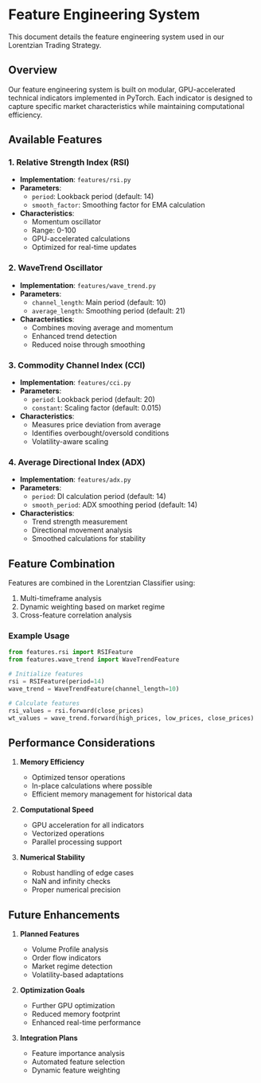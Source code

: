 # Feature Engineering System

This document details the feature engineering system used in our Lorentzian Trading Strategy.

## Overview

Our feature engineering system is built on modular, GPU-accelerated technical indicators implemented in PyTorch. Each indicator is designed to capture specific market characteristics while maintaining computational efficiency.

## Available Features

### 1. Relative Strength Index (RSI)
- **Implementation**: `features/rsi.py`
- **Parameters**:
  - `period`: Lookback period (default: 14)
  - `smooth_factor`: Smoothing factor for EMA calculation
- **Characteristics**:
  - Momentum oscillator
  - Range: 0-100
  - GPU-accelerated calculations
  - Optimized for real-time updates

### 2. WaveTrend Oscillator
- **Implementation**: `features/wave_trend.py`
- **Parameters**:
  - `channel_length`: Main period (default: 10)
  - `average_length`: Smoothing period (default: 21)
- **Characteristics**:
  - Combines moving average and momentum
  - Enhanced trend detection
  - Reduced noise through smoothing

### 3. Commodity Channel Index (CCI)
- **Implementation**: `features/cci.py`
- **Parameters**:
  - `period`: Lookback period (default: 20)
  - `constant`: Scaling factor (default: 0.015)
- **Characteristics**:
  - Measures price deviation from average
  - Identifies overbought/oversold conditions
  - Volatility-aware scaling

### 4. Average Directional Index (ADX)
- **Implementation**: `features/adx.py`
- **Parameters**:
  - `period`: DI calculation period (default: 14)
  - `smooth_period`: ADX smoothing period (default: 14)
- **Characteristics**:
  - Trend strength measurement
  - Directional movement analysis
  - Smoothed calculations for stability

## Feature Combination

Features are combined in the Lorentzian Classifier using:
1. Multi-timeframe analysis
2. Dynamic weighting based on market regime
3. Cross-feature correlation analysis

### Example Usage

```python
from features.rsi import RSIFeature
from features.wave_trend import WaveTrendFeature

# Initialize features
rsi = RSIFeature(period=14)
wave_trend = WaveTrendFeature(channel_length=10)

# Calculate features
rsi_values = rsi.forward(close_prices)
wt_values = wave_trend.forward(high_prices, low_prices, close_prices)
```

## Performance Considerations

1. **Memory Efficiency**
   - Optimized tensor operations
   - In-place calculations where possible
   - Efficient memory management for historical data

2. **Computational Speed**
   - GPU acceleration for all indicators
   - Vectorized operations
   - Parallel processing support

3. **Numerical Stability**
   - Robust handling of edge cases
   - NaN and infinity checks
   - Proper numerical precision

## Future Enhancements

1. **Planned Features**
   - Volume Profile analysis
   - Order flow indicators
   - Market regime detection
   - Volatility-based adaptations

2. **Optimization Goals**
   - Further GPU optimization
   - Reduced memory footprint
   - Enhanced real-time performance

3. **Integration Plans**
   - Feature importance analysis
   - Automated feature selection
   - Dynamic feature weighting 